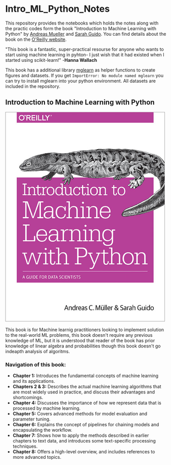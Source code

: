 # Intro_ML_Python_Notes

This repository provides the notebooks which holds the notes along with the practic codes form the book "Introduction to Machine
Learning with Python" by [Andreas Mueller](http://amueller.io) and [Sarah Guido](https://twitter.com/sarah_guido).
You can find details about the book on the [O'Reilly website](http://shop.oreilly.com/product/0636920030515.do).

"This book is a fantastic, super-practical resourse for anyone who wants to start using machine learning in pyhton- I just wish that it had existed when I started using scikit-learn!"         -**Hanna Wallach**

This book has a additional library [mglearn](https://github.com/amueller/mglearn) as helper functions to create figures and
datasets. If you get ``ImportError: No module named mglearn`` you can try to install mglearn into your python environment. All datasets are included in the repository.

## Introduction to Machine Learning with Python

![](./Images/IntroML_cover.jpg)

This book is for Machine learnig practitioners looking to implement solution to the real-world ML problems, this book doesn't require any previous knowledge of ML, but it is understood that reader of the book has prior knowledge of linear algebra and probabilities though this book doesn't go indeapth analysis of algoritms.

### Navigation of this book:

- **Chapter 1:** Introduces the fundamental concepts of machine learning and its applications.
- **Chapters 2 & 3:** Describes the actual machine learning algorithms that are most widely used in practice,
and discuss their advantages and shortcomings.
- **Chapter 4:** Discusses the importance of how we represent data that is processed by machine learning.
- **Chapter 5:** Covers advanced methods for model evaluation and parameter tuning.
- **Chapter 6:** Explains the concept of pipelines for chaining models and encapsulating the workflow.
- **Chapter 7:** Shows how to apply the methods described in earlier chapters to text data, and introduces some text-specific processing techniques.
- **Chapter 8:** Offers a high-level overview, and includes references to more advanced topics.
